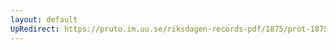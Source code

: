```yaml
---
layout: default
UpRedirect: https://pruto.im.uu.se/riksdagen-records-pdf/1875/prot-1875--fk--032/prot-1875--fk--032_008.pdf
---
```

